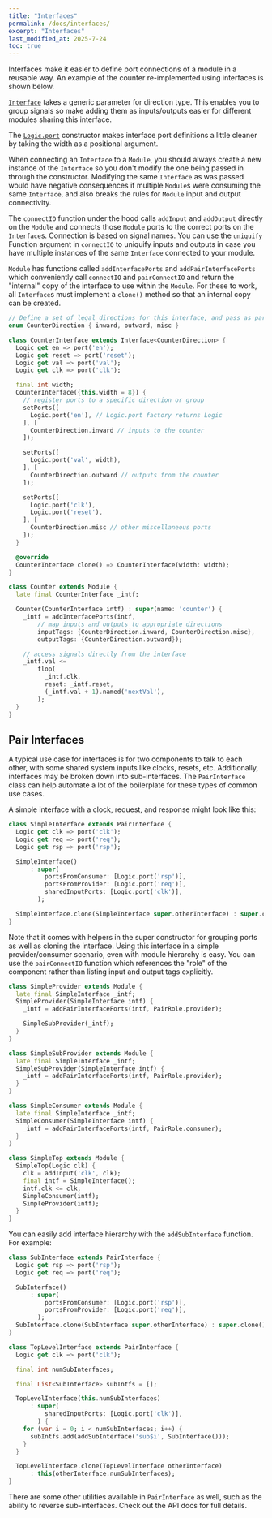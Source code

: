 ```yaml
---
title: "Interfaces"
permalink: /docs/interfaces/
excerpt: "Interfaces"
last_modified_at: 2025-7-24
toc: true
---
```


Interfaces make it easier to define port connections of a module in a reusable way.  An example of the counter re-implemented using interfaces is shown below.

[`Interface`](https://intel.github.io/rohd/rohd/Interface-class.html) takes a generic parameter for direction type.  This enables you to group signals so make adding them as inputs/outputs easier for different modules sharing this interface.

The [`Logic.port`](https://intel.github.io/rohd/rohd/Logic-class.html) constructor makes interface port definitions a little cleaner by taking the width as a positional argument.

When connecting an `Interface` to a `Module`, you should always create a new instance of the `Interface` so you don't modify the one being passed in through the constructor.  Modifying the same `Interface` as was passed would have negative consequences if multiple `Module`s were consuming the same `Interface`, and also breaks the rules for `Module` input and output connectivity.

The `connectIO` function under the hood calls `addInput` and `addOutput` directly on the `Module` and connects those `Module` ports to the correct ports on the `Interface`s.  Connection is based on signal names.  You can use the `uniquify` Function argument in `connectIO` to uniquify inputs and outputs in case you have multiple instances of the same `Interface` connected to your module.

`Module` has functions called `addInterfacePorts` and `addPairInterfacePorts` which conveniently call `connectIO` and `pairConnectIO` and return the "internal" copy of the interface to use within the `Module`. For these to work, all `Interface`s must implement a `clone()` method so that an internal copy can be created.

```dart
// Define a set of legal directions for this interface, and pass as parameter to Interface
enum CounterDirection { inward, outward, misc }

class CounterInterface extends Interface<CounterDirection> {
  Logic get en => port('en');
  Logic get reset => port('reset');
  Logic get val => port('val');
  Logic get clk => port('clk');

  final int width;
  CounterInterface({this.width = 8}) {
    // register ports to a specific direction or group
    setPorts([
      Logic.port('en'), // Logic.port factory returns Logic
    ], [
      CounterDirection.inward // inputs to the counter
    ]);

    setPorts([
      Logic.port('val', width),
    ], [
      CounterDirection.outward // outputs from the counter
    ]);

    setPorts([
      Logic.port('clk'),
      Logic.port('reset'),
    ], [
      CounterDirection.misc // other miscellaneous ports
    ]);
  }

  @override
  CounterInterface clone() => CounterInterface(width: width);
}

class Counter extends Module {
  late final CounterInterface _intf;

  Counter(CounterInterface intf) : super(name: 'counter') {
    _intf = addInterfacePorts(intf,
        // map inputs and outputs to appropriate directions
        inputTags: {CounterDirection.inward, CounterDirection.misc},
        outputTags: {CounterDirection.outward});

    // access signals directly from the interface
    _intf.val <=
        flop(
          _intf.clk,
          reset: _intf.reset,
          (_intf.val + 1).named('nextVal'),
        );
  }
}
```

## Pair Interfaces

A typical use case for interfaces is for two components to talk to each other, with some shared system inputs like clocks, resets, etc.  Additionally, interfaces may be broken down into sub-interfaces.  The `PairInterface` class can help automate a lot of the boilerplate for these types of common use cases.

A simple interface with a clock, request, and response might look like this:

```dart
class SimpleInterface extends PairInterface {
  Logic get clk => port('clk');
  Logic get req => port('req');
  Logic get rsp => port('rsp');

  SimpleInterface()
      : super(
          portsFromConsumer: [Logic.port('rsp')],
          portsFromProvider: [Logic.port('req')],
          sharedInputPorts: [Logic.port('clk')],
        );

  SimpleInterface.clone(SimpleInterface super.otherInterface) : super.clone();
}
```

Note that it comes with helpers in the super constructor for grouping ports as well as cloning the interface.  Using this interface in a simple provider/consumer scenario, even with module hierarchy is easy.  You can use the `pairConnectIO` function which references the "role" of the component rather than listing input and output tags explicitly.

```dart
class SimpleProvider extends Module {
  late final SimpleInterface _intf;
  SimpleProvider(SimpleInterface intf) {
    _intf = addPairInterfacePorts(intf, PairRole.provider);

    SimpleSubProvider(_intf);
  }
}

class SimpleSubProvider extends Module {
  late final SimpleInterface _intf;
  SimpleSubProvider(SimpleInterface intf) {
    _intf = addPairInterfacePorts(intf, PairRole.provider);
  }
}

class SimpleConsumer extends Module {
  late final SimpleInterface _intf;
  SimpleConsumer(SimpleInterface intf) {
    _intf = addPairInterfacePorts(intf, PairRole.consumer);
  }
}

class SimpleTop extends Module {
  SimpleTop(Logic clk) {
    clk = addInput('clk', clk);
    final intf = SimpleInterface();
    intf.clk <= clk;
    SimpleConsumer(intf);
    SimpleProvider(intf);
  }
}
```

You can easily add interface hierarchy with the `addSubInterface` function.  For example:

```dart
class SubInterface extends PairInterface {
  Logic get rsp => port('rsp');
  Logic get req => port('req');

  SubInterface()
      : super(
          portsFromConsumer: [Logic.port('rsp')],
          portsFromProvider: [Logic.port('req')],
        );
  SubInterface.clone(SubInterface super.otherInterface) : super.clone();
}

class TopLevelInterface extends PairInterface {
  Logic get clk => port('clk');

  final int numSubInterfaces;

  final List<SubInterface> subIntfs = [];

  TopLevelInterface(this.numSubInterfaces)
      : super(
          sharedInputPorts: [Logic.port('clk')],
        ) {
    for (var i = 0; i < numSubInterfaces; i++) {
      subIntfs.add(addSubInterface('sub$i', SubInterface()));
    }
  }

  TopLevelInterface.clone(TopLevelInterface otherInterface)
      : this(otherInterface.numSubInterfaces);
}
```

There are some other utilities available in `PairInterface` as well, such as the ability to reverse sub-interfaces. Check out the API docs for full details.
